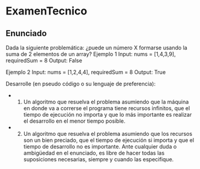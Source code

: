 # ExamenTecnico
## Enunciado
 
Dada la siguiente problemática: ¿puede un número X formarse usando la suma de 2 elementos de un array? 
Ejemplo 1 
Input: nums = [1,4,3,9], requiredSum = 8 
Output: False

Ejemplo 2 
Input: nums = [1,2,4,4], requiredSum = 8 
Output: True 

Desarrolle (en pseudo código o su lenguaje de preferencia): 
- 1. Un algoritmo que resuelva el problema asumiendo que la máquina en donde va a correrse el programa tiene recursos infinitos, que el tiempo de ejecución no importa y que lo más importante es realizar el desarrollo en el menor tiempo posible. 
- 2. Un algoritmo que resuelva el problema asumiendo que los recursos son un bien preciado, que el tiempo de ejecución si importa y que el tiempo de desarrollo no es importante. 
Ante cualquier duda o ambigüedad en el enunciado, es libre de hacer todas las suposiciones necesarias, siempre y cuando las especifique. 

 
